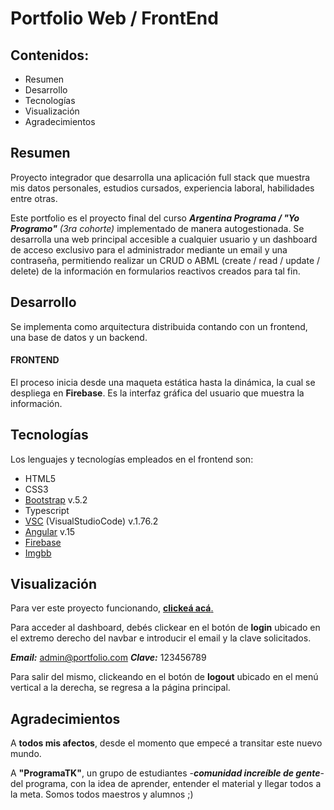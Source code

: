 # Portfolio Web / FrontEnd

## Contenidos:
* Resumen
* Desarrollo
* Tecnologías
* Visualización
* Agradecimientos

Resumen
---
Proyecto integrador que desarrolla una aplicación full stack que muestra mis datos personales, estudios cursados, experiencia laboral, habilidades entre otras.

Este portfolio es el proyecto final del curso ***Argentina Programa / "Yo Programo"*** *(3ra cohorte)* implementado de manera autogestionada.
Se desarrolla una web principal accesible a cualquier usuario y un dashboard de acceso exclusivo para el administrador mediante un email y una contraseña, permitiendo realizar un CRUD o ABML (create / read / update / delete) de la información en formularios reactivos creados para tal fin.

Desarrollo
---
Se implementa como arquitectura distribuida contando con un frontend, una base de datos y un backend.
#### FRONTEND
El proceso inicia desde una maqueta estática hasta la dinámica, la cual se despliega en **Firebase**. 
Es la interfaz gráfica del usuario que muestra la información.

Tecnologías
---
Los lenguajes y tecnologías empleados en el frontend son:
* HTML5
* CSS3
* [Bootstrap](https://getbootstrap.com/ "Bootstrap") v.5.2
* Typescript
* [VSC](https://code.visualstudio.com/ "VSC") (VisualStudioCode) v.1.76.2
* [Angular](https://angular.io/ "Angular") v.15
* [Firebase](http://firebase.google.com "Firebase")
* [Imgbb](https://imgbb.com/ "Imgbb")

Visualización
---
Para ver este proyecto funcionando, [**clickeá acá**.](https://portfolio-karinsd.web.app/ "clickeá acá.") 

Para acceder al dashboard, debés clickear en el botón de **login** ubicado en el extremo derecho del navbar e introducir el email y la clave solicitados.

***Email:*** admin@portfolio.com
***Clave:*** 123456789

Para salir del mismo, clickeando en el botón de **logout** ubicado en el menú vertical a la derecha, se regresa a la página principal.

Agradecimientos
---
A **todos mis afectos**, desde el momento que empecé a transitar este nuevo mundo.

A **"ProgramaTK"**, un grupo de estudiantes -***comunidad increíble de gente***- del programa, con la idea de aprender, entender el material y llegar todos a la meta. Somos todos maestros y alumnos ;)
